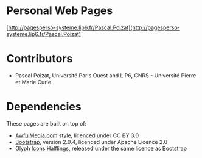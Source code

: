 Personal Web Pages
==================

[http://pagesperso-systeme.lip6.fr/Pascal.Poizat](http://pagesperso-systeme.lip6.fr/Pascal.Poizat)

Contributors
============

- Pascal Poizat, Université Paris Ouest and LIP6, CNRS - Université Pierre et Marie Curie

Dependencies
============

These pages are built on top of:
- [AwfulMedia.com](AwfulMedia.com) style, licenced under CC BY 3.0 
- [Bootstrap](http://getbootstrap.com/), version 2.0.4, licenced under Apache Licence 2.0
- [Glyph Icons Halflings](http://glyphicons.com/), released under the same licence as Bootstrap


